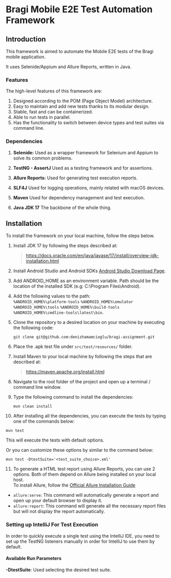 # Bragi Mobile E2E Test Automation Framework

## Introduction

This framework is aimed to automate the Mobile E2E tests of the Bragi mobile application.

It uses Selenide/Appium and Allure Reports, written in Java.

### Features

The high-level features of this framework are:

1. Designed according to the POM (Page Object Model) architecture.
2. Easy to maintain and add new tests thanks to its modular design.
3. Stable, fast and can be containerized.
4. Able to run tests in parallel.
5. Has the functionality to switch between device types and test suites via command line.

### Dependencies

1. **Selenide:**
   Used as a wrapper framework for Selenium and Appium to solve its common problems.

2. **TestNG - AssertJ**
   Used as a testing framework and for assertions.

3. **Allure Reports:**
   Used for generating test execution reports.

4. **SLF4J**
    Used for logging operations, mainly related with macOS devices.

5. **Maven**
    Used for dependency management and test execution.

6. **Java JDK 17**
    The backbone of the whole thing.

## Installation

To install the framework on your local machine, follow the steps below.

1. Install JDK 17 by following the steps described at:
   > https://docs.oracle.com/en/java/javase/17/install/overview-jdk-installation.html

2. Install Android Studio and Android SDKs [Android Studio Download Page](https://developer.android.com/studio).
3. Add ANDROID_HOME as an environment variable. Path should be the location of the installed SDK (e.g: C:\Program Files\Android).
4. Add the following values to the path:<br>
`%ANDROID_HOME%\platform-tools` `%ANDROID_HOME%\emulator` `%ANDROID_HOME%\tools` `%ANDROID_HOME%\build-tools` `%ANDROID_HOME%\cmdline-tools\latest\bin`.

5. Clone the repository to a desired location on your machine by executing the following code:

   `git clone git@github.com:denizhamamcioglu/bragi-assignment.git`

6. Place the .apk test file under `src/test/resources/` folder.
7. Install Maven to your local machine by following the steps that are described at:
   > https://maven.apache.org/install.html

8. Navigate to the root folder of the project and open up a terminal / command line window.

9. Type the following command to install the dependencies:

   `mvn clean install`

10. After installing all the dependencies, you can execute the tests by typing one of the commands below:

   `mvn test`

This will execute the tests with default options.

Or you can customize these options by similar to the command below:

`mvn test -DtestSuite='<test_suite_choice>.xml'`

11. To generate a HTML test report using Allure Reports, you can use 2 options. Both of them depend on Allure being installed on your local host. <br>
To install Allure, follow the [Official Allure Installation Guide](https://allurereport.org/docs/install/)
   * `allure:serve`: This command will automatically generate a report and open up your default browser to display it.
   * `allure:report`: This command will generate all the necessary report files but will not display the report automatically.

### Setting up IntelliJ For Test Execution
In order to quickly execute a single test using the IntelliJ IDE, you need to set up the TestNG listeners manually in order for IntelliJ to use them by default.

#### Available Run Parameters
**-DtestSuite**: Used selecting the desired test suite.